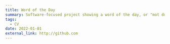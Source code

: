 ```yaml
---
title: Word of the Day
summary: Software-focused project showing a word of the day, or "mot du jour", created using Svelte. Still a WIP, but coming very soon!
tags:
  - CV
date: 2022-01-01
external_link: http://github.com
---
```

